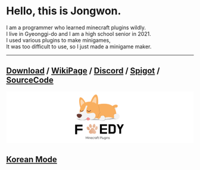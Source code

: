 # Hello, this is Jongwon.

I am a programmer who learned minecraft plugins wildly.  
I live in Gyeonggi-do and I am a high school senior in 2021.  
I used various plugins to make minigames,  
It was too difficult to use, so I just made a minigame maker.  

---

## [Download](https://github.com/FreedyPlugins/FreedyMinigameMaker2/raw/master/jar/FreedyMinigameMaker2.jar) / [WikiPage](fmg2/korean_wiki.md) / [Discord](https://discord.gg/BDbY2SZcKK) / [Spigot](https://www.spigotmc.org/resources/freedyminigamemaker2.86962/) / [SourceCode](https://github.com/FreedyPlugins/FreedyMinigameMaker2)

![](assets/images/FreedyPlugins-English.png)

## [Korean Mode](index.md)